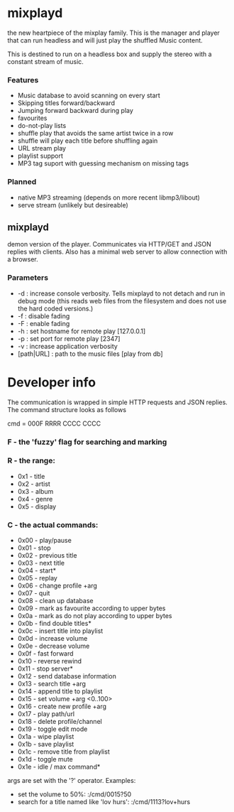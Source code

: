 # mixplayd
the new heartpiece of the mixplay family. This is the manager and player that can run headless and will just play the shuffled Music content.

This is destined to run on a headless box and supply the stereo with a constant stream of music.

### Features
* Music database to avoid scanning on every start
* Skipping titles forward/backward
* Jumping forward backward during play
* favourites
* do-not-play lists
* shuffle play that avoids the same artist twice in a row
* shuffle will play each title before shuffling again
* URL stream play
* playlist support
* MP3 tag suport with guessing mechanism on missing tags

### Planned
* native MP3 streaming (depends on more recent libmp3/libout)
* serve stream (unlikely but desireable)

## mixplayd
demon version of the player. Communicates via HTTP/GET and JSON replies with clients. Also has a minimal web server to allow connection with a browser.

### Parameters
* -d         : increase console verbosity. Tells mixplayd to not detach and run in debug mode (this reads web files from the filesystem and does not use the hard coded versions.)
* -f         : disable fading
* -F         : enable fading
* -h <host>  : set hostname for remote play [127.0.0.1]
* -p <port>  : set port for remote play [2347]
* -v         : increase application verbosity
* [path|URL] : path to the music files [play from db]

# Developer info
The communication is wrapped in simple HTTP requests and JSON replies. The command structure looks as follows

cmd = 000F RRRR CCCC CCCC

### F - the 'fuzzy' flag for searching and marking

### R -  the range:
* 0x1 - title
* 0x2 - artist
* 0x3 - album
* 0x4 - genre
* 0x5 - display

### C - the actual commands:
* 0x00 - play/pause
* 0x01 - stop
* 0x02 - previous title
* 0x03 - next title
* 0x04 - start*
* 0x05 - replay
* 0x06 - change profile +arg <int>
* 0x07 - quit
* 0x08 - clean up database
* 0x09 - mark as favourite according to upper bytes
* 0x0a - mark as do not play according to upper bytes
* 0x0b - find double titles*
* 0x0c - insert title into playlist <key>
* 0x0d - increase volume
* 0x0e - decrease volume
* 0x0f - fast forward
* 0x10 - reverse rewind
* 0x11 - stop server*
* 0x12 - send database information
* 0x13 - search title +arg <string>
* 0x14 - append title to playlist <key>
* 0x15 - set volume +arg <0..100>
* 0x16 - create new profile +arg <string>
* 0x17 - play path/url <string>
* 0x18 - delete profile/channel <string>
* 0x19 - toggle edit mode
* 0x1a - wipe playlist
* 0x1b - save playlist <name>
* 0x1c - remove title from playlist <key>
* 0x1d - toggle mute
* 0x1e - idle / max command*

args are set with the '?' operator.
Examples:
* set the volume to 50%: <server>:<port>/cmd/0015?50
* search for a title named like 'lov hurs': <server>:<port>/cmd/1113?lov+hurs
